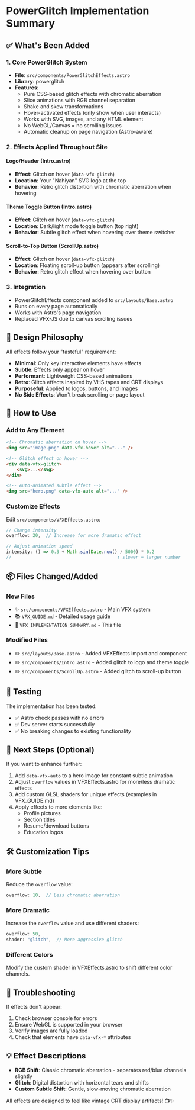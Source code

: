 # PowerGlitch Implementation Summary

## ✅ What's Been Added

### 1. Core PowerGlitch System

- **File**: `src/components/PowerGlitchEffects.astro`
- **Library**: powerglitch
- **Features**:
  - Pure CSS-based glitch effects with chromatic aberration
  - Slice animations with RGB channel separation
  - Shake and skew transformations
  - Hover-activated effects (only show when user interacts)
  - Works with SVG, images, and any HTML element
  - No WebGL/Canvas = no scrolling issues
  - Automatic cleanup on page navigation (Astro-aware)

### 2. Effects Applied Throughout Site

#### Logo/Header (Intro.astro)

- **Effect**: Glitch on hover (`data-vfx-glitch`)
- **Location**: Your "Nahiyan" SVG logo at the top
- **Behavior**: Retro glitch distortion with chromatic aberration when hovering

#### Theme Toggle Button (Intro.astro)

- **Effect**: Glitch on hover (`data-vfx-glitch`)
- **Location**: Dark/light mode toggle button (top right)
- **Behavior**: Subtle glitch effect when hovering over theme switcher

#### Scroll-to-Top Button (ScrollUp.astro)

- **Effect**: Glitch on hover (`data-vfx-glitch`)
- **Location**: Floating scroll-up button (appears after scrolling)
- **Behavior**: Retro glitch effect when hovering over button

### 3. Integration

- PowerGlitchEffects component added to `src/layouts/Base.astro`
- Runs on every page automatically
- Works with Astro's page navigation
- Replaced VFX-JS due to canvas scrolling issues

## 🎨 Design Philosophy

All effects follow your "tasteful" requirement:

- **Minimal**: Only key interactive elements have effects
- **Subtle**: Effects only appear on hover
- **Performant**: Lightweight CSS-based animations
- **Retro**: Glitch effects inspired by VHS tapes and CRT displays
- **Purposeful**: Applied to logos, buttons, and images
- **No Side Effects**: Won't break scrolling or page layout

## 🚀 How to Use

### Add to Any Element

```html
<!-- Chromatic aberration on hover -->
<img src="image.png" data-vfx-hover alt="..." />

<!-- Glitch effect on hover -->
<div data-vfx-glitch>
	<svg>...</svg>
</div>

<!-- Auto-animated subtle effect -->
<img src="hero.png" data-vfx-auto alt="..." />
```

### Customize Effects

Edit `src/components/VFXEffects.astro`:

```javascript
// Change intensity
overflow: 20,  // Increase for more dramatic effect

// Adjust animation speed
intensity: () => 0.3 + Math.sin(Date.now() / 5000) * 0.2
//                                        ↑ slower = larger number
```

## 📦 Files Changed/Added

### New Files

- ✨ `src/components/VFXEffects.astro` - Main VFX system
- 📚 `VFX_GUIDE.md` - Detailed usage guide
- 📄 `VFX_IMPLEMENTATION_SUMMARY.md` - This file

### Modified Files

- ✏️ `src/layouts/Base.astro` - Added VFXEffects import and component
- ✏️ `src/components/Intro.astro` - Added glitch to logo and theme toggle
- ✏️ `src/components/ScrollUp.astro` - Added glitch to scroll-up button

## 🧪 Testing

The implementation has been tested:

- ✅ Astro check passes with no errors
- ✅ Dev server starts successfully
- ✅ No breaking changes to existing functionality

## 🎯 Next Steps (Optional)

If you want to enhance further:

1. Add `data-vfx-auto` to a hero image for constant subtle animation
2. Adjust `overflow` values in VFXEffects.astro for more/less dramatic effects
3. Add custom GLSL shaders for unique effects (examples in VFX_GUIDE.md)
4. Apply effects to more elements like:
   - Profile pictures
   - Section titles
   - Resume/download buttons
   - Education logos

## 🛠️ Customization Tips

### More Subtle

Reduce the `overflow` value:

```javascript
overflow: 10,  // Less chromatic aberration
```

### More Dramatic

Increase the `overflow` value and use different shaders:

```javascript
overflow: 50,
shader: "glitch",  // More aggressive glitch
```

### Different Colors

Modify the custom shader in VFXEffects.astro to shift different color channels.

## 🐛 Troubleshooting

If effects don't appear:

1. Check browser console for errors
2. Ensure WebGL is supported in your browser
3. Verify images are fully loaded
4. Check that elements have `data-vfx-*` attributes

## 💡 Effect Descriptions

- **RGB Shift**: Classic chromatic aberration - separates red/blue channels slightly
- **Glitch**: Digital distortion with horizontal tears and shifts
- **Custom Subtle Shift**: Gentle, slow-moving chromatic aberration

All effects are designed to feel like vintage CRT display artifacts! 📺✨
